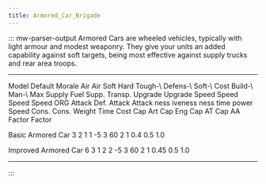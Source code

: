 ```yaml
---
title: Armored_Car_Brigade
---
```

::: mw-parser-output
Armored Cars are wheeled vehicles, typically with light armour and
modest weaponry. They give your units an added capability against soft
targets, being most effective against supply trucks and rear area
troops.

  ---------------------- --------- -------- -------- ------ -------- -------- --------- ---------- -------- -- ------ --------- ------- ------- -------- ------- ------- --------- --------- --------- ------- ------- ------- -------
  Model                  Default   Morale   Air      Air    Soft     Hard     Tough-\   Defens-\   Soft-\      Cost   Build-\   Man-\   Max     Supply   Fuel    Supp.   Transp.   Upgrade   Upgrade   Speed   Speed   Speed   Speed
                         ORG                Attack   Def.   Attack   Attack   ness      iveness    ness               time      power   Speed   Cons.    Cons.           Weight    Time      Cost      Cap Art Cap Eng Cap AT  Cap AA
                                                                                                                                                                                   Factor    Factor                            

  Basic Armored Car      3                                  2                 1         1          -5          3      60        2               1        0.4                       0.5       1.0                               

  Improved Armored Car   6                                  3        1        2         2          -5          3      60        2               1        0.45                      0.5       1.0                               
  ---------------------- --------- -------- -------- ------ -------- -------- --------- ---------- -------- -- ------ --------- ------- ------- -------- ------- ------- --------- --------- --------- ------- ------- ------- -------
:::
